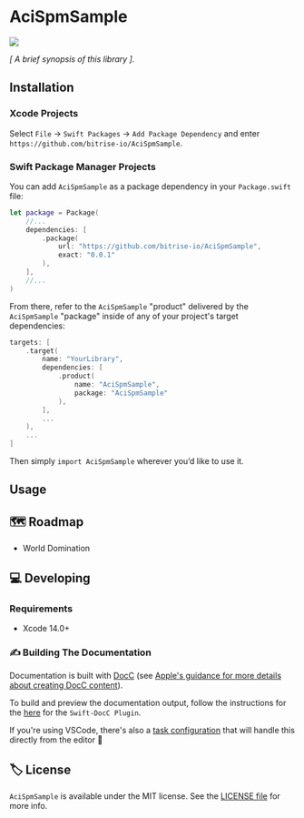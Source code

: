 # AciSpmSample

<!-- Header Logo -->

<!--
<div align="center">
   <img width="600px" src="./Sources/AciSpmSample/AciSpmSample.docc/Resources/Images/banner-logo.png" alt="Banner Logo">
</div>

 -->


<!-- Badges -->

<p>
    <a href="https://github.com/apple/swift-package-manager">
      <img src="https://img.shields.io/badge/spm-compatible-brightgreen.svg?style=flat" />
    </a>
</p>


<p align="center">

_[ A brief synopsis of this library ]._

</p>


## Installation

### Xcode Projects

Select `File` -> `Swift Packages` -> `Add Package Dependency` and enter `https://github.com/bitrise-io/AciSpmSample`.

### Swift Package Manager Projects

You can add `AciSpmSample` as a package dependency in your `Package.swift` file:

```swift
let package = Package(
    //...
    dependencies: [
        .package(
            url: "https://github.com/bitrise-io/AciSpmSample",
            exact: "0.0.1"
        ),
    ],
    //...
)
```

<!-- 🔑 UNCOMMENT THE INSTRUCTIONS BELOW IF THE GITHUB REPO NAME MATCHES THE PACKAGE NAME 👇 -->

<!--

From there, refer to `AciSpmSample` as a "target dependency" in any of _your_ package's targets that need it.

```swift
targets: [
    .target(
        name: "YourLibrary",
        dependencies: [
          "AciSpmSample",
        ],
        ...
    ),
    ...
]
```

-->

<!-- 🔑 UNCOMMENT THE INSTRUCTIONS BELOW IF THE GITHUB REPO NAME DOESN'T MATCH THE PACKAGE NAME 👇 -->

From there, refer to the `AciSpmSample` "product" delivered by the `AciSpmSample` "package" inside of any of your project's target dependencies:

```swift
targets: [
    .target(
        name: "YourLibrary",
        dependencies: [
            .product(
                name: "AciSpmSample",
                package: "AciSpmSample"
            ),
        ],
        ...
    ),
    ...
]
```

<!-- Proceed from above choice accordingly (and delete this comment) -->

Then simply `import AciSpmSample` wherever you’d like to use it.

<!--
    🔑 UNCOMMENT THE INSTRUCTIONS BELOW IF USING THE `@_exported` feature
    might be handy. 👇
-->

<!-- **📝 Note:** To make the library available to your entire project, you could also leverage the [functionality of the `@_exported` keyword](https://forums.swift.org/t/package-manager-exported-dependencies/11615) by placing the following line somewhere at the top level of your project:

```swift
@_exported import AciSpmSample
``` -->

## Usage

## 🗺 Roadmap

- World Domination

## 💻 Developing

### Requirements

- Xcode 14.0+

### ✍️ Building The Documentation

Documentation is built with [DocC](https://developer.apple.com/documentation/docc) (see [Apple's guidance for more details about creating DocC content](https://developer.apple.com/documentation/docc/api-reference-syntax)).

To build and preview the documentation output, follow the instructions for the [here](https://github.com/apple/swift-docc-plugin#previewing-documentation) for the `Swift-DocC Plugin`.

If you're using VSCode, there's also a [task configuration](./.vscode/tasks.json) that will handle this directly from the editor 💪

## 🏷 License

`AciSpmSample` is available under the MIT license. See the [LICENSE file](./LICENSE) for more info.


